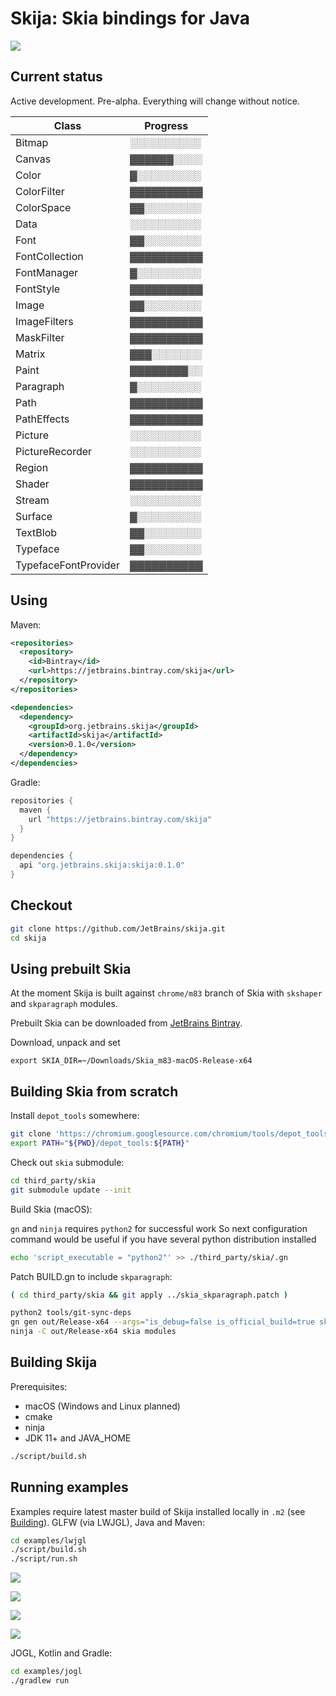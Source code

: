 # Skija: Skia bindings for Java

![](extras/logo.png)

## Current status

Active development. Pre-alpha. Everything will change without notice.

Class                | Progress
---------------------|-----------
Bitmap               | ░░░░░░░░░░
Canvas               | ▓▓▓▓▓▓░░░░
Color                | ▓░░░░░░░░░
ColorFilter          | ▓▓▓▓▓▓▓▓▓▓
ColorSpace           | ▓▓░░░░░░░░
Data                 | ░░░░░░░░░░
Font                 | ▓▓░░░░░░░░
FontCollection       | ▓▓▓▓▓▓▓▓▓▓
FontManager          | ▓░░░░░░░░░ 
FontStyle            | ▓▓▓▓▓▓▓▓▓▓
Image                | ▓▓░░░░░░░░
ImageFilters         | ▓▓▓▓▓▓▓▓▓▓
MaskFilter           | ▓▓▓▓▓▓▓▓▓▓
Matrix               | ▓▓▓░░░░░░░
Paint                | ▓▓▓▓▓▓▓▓░░
Paragraph            | ▓░░░░░░░░░
Path                 | ▓▓▓▓▓▓▓▓▓▓
PathEffects          | ▓▓▓▓▓▓▓▓▓▓
Picture              | ░░░░░░░░░░
PictureRecorder      | ░░░░░░░░░░
Region               | ▓▓▓▓▓▓▓▓▓▓
Shader               | ▓▓▓▓▓▓▓▓▓▓
Stream               | ░░░░░░░░░░
Surface              | ▓░░░░░░░░░
TextBlob             | ▓▓░░░░░░░░
Typeface             | ▓▓░░░░░░░░
TypefaceFontProvider | ▓▓▓▓▓▓▓▓▓▓

## Using

Maven:

```xml
<repositories>
  <repository>
    <id>Bintray</id>
    <url>https://jetbrains.bintray.com/skija</url>
  </repository>
</repositories>

<dependencies>
  <dependency>
    <groupId>org.jetbrains.skija</groupId>
    <artifactId>skija</artifactId>
    <version>0.1.0</version>
  </dependency>
</dependencies>
```

Gradle:

```gradle
repositories {
  maven {
    url "https://jetbrains.bintray.com/skija"
  }
}

dependencies {
  api "org.jetbrains.skija:skija:0.1.0"
}
```

## Checkout

```sh
git clone https://github.com/JetBrains/skija.git
cd skija
```

## Using prebuilt Skia

At the moment Skija is built against `chrome/m83` branch of Skia with `skshaper` and `skparagraph` modules.

Prebuilt Skia can be downloaded from [JetBrains Bintray](https://bintray.com/beta/#/jetbrains/skija/Skia?tab=files).

Download, unpack and set

```
export SKIA_DIR=~/Downloads/Skia_m83-macOS-Release-x64
```

## Building Skia from scratch

Install `depot_tools` somewhere:

```sh
git clone 'https://chromium.googlesource.com/chromium/tools/depot_tools.git'
export PATH="${PWD}/depot_tools:${PATH}"
```

Check out `skia` submodule:

```sh
cd third_party/skia
git submodule update --init
```

Build Skia (macOS):

`gn` and `ninja` requires `python2` for successful work 
So next configuration command would be useful if you have several python distribution installed
```sh
echo 'script_executable = "python2"' >> ./third_party/skia/.gn
```

Patch BUILD.gn to include `skparagraph`:

```sh
( cd third_party/skia && git apply ../skia_skparagraph.patch )
```

```sh
python2 tools/git-sync-deps
gn gen out/Release-x64 --args="is_debug=false is_official_build=true skia_use_system_expat=false skia_use_system_icu=false skia_use_system_libjpeg_turbo=false skia_use_system_libpng=false skia_use_system_libwebp=false skia_use_system_zlib=false skia_use_sfntly=false skia_use_freetype=true skia_use_harfbuzz=true skia_pdf_subset_harfbuzz=true skia_use_system_freetype2=false skia_use_system_harfbuzz=false target_cpu=\"x64\" extra_cflags=[\"-stdlib=libc++\", \"-mmacosx-version-min=10.9\"] extra_cflags_cc=[\"-frtti\"]"
ninja -C out/Release-x64 skia modules
```

## Building Skija

Prerequisites:

- macOS (Windows and Linux planned)
- cmake
- ninja
- JDK 11+ and JAVA_HOME

```sh
./script/build.sh
```

## Running examples


Examples require latest master build of Skija installed locally in `.m2` (see [Building](#building-skija)).
GLFW (via LWJGL), Java and Maven:

```sh
cd examples/lwjgl
./script/build.sh
./script/run.sh
```

![](extras/tree.png)

![](extras/gradients.png)

![](extras/paths.png)

![](extras/text.png)

JOGL, Kotlin and Gradle:

```sh
cd examples/jogl
./gradlew run
```
